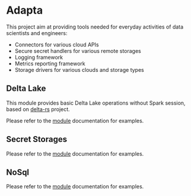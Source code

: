 # Adapta
This project aim at providing tools needed for everyday activities of data scientists and engineers:
- Connectors for various cloud APIs
- Secure secret handlers for various remote storages
- Logging framework
- Metrics reporting framework
- Storage drivers for various clouds and storage types

## Delta Lake

This module provides basic Delta Lake operations without Spark session, based on [delta-rs](https://github.com/delta-io/delta-rs) project.

Please refer to the [module](adapta/storage/delta_lake/README.md) documentation for examples.

## Secret Storages

Please refer to the [module](adapta/storage/secrets/README.md) documentation for examples.

## NoSql

Please refer to the [module](adapta/storage/distributed_object_store/datastax_astra/README.md) documentation for examples.
